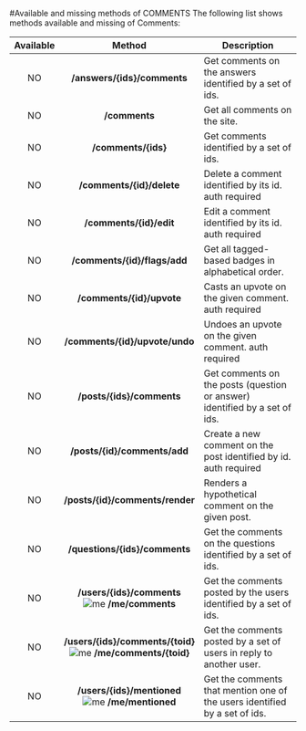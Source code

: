 #Available and missing methods of COMMENTS
The following list shows methods available and missing of Comments:

| Available | Method                                  | Description
|:---------:|:---------------------------------------:| -----------------------------------------------------------------------|
| NO        | **/answers/{ids}/comments**             | Get comments on the answers identified by a set of ids.                |
| NO        | **/comments**                           | Get all comments on the site.                                          |
| NO        | **/comments/{ids}**                     | Get comments identified by a set of ids.                               |
| NO        | **/comments/{id}/delete**               | Delete a comment identified by its id. auth required                   |
| NO        | **/comments/{id}/edit**                 | Edit a comment identified by its id. auth required                     |
| NO        | **/comments/{id}/flags/add**            | Get all tagged-based badges in alphabetical order.                     |
| NO        | **/comments/{id}/upvote**               | Casts an upvote on the given comment. auth required                        |
| NO        | **/comments/{id}/upvote/undo**          | Undoes an upvote on the given comment. auth required                       |
| NO        | **/posts/{ids}/comments**               | Get comments on the posts (question or answer) identified by a set of ids. |
| NO        | **/posts/{id}/comments/add**            | Create a new comment on the post identified by id. auth required           |
| NO        | **/posts/{id}/comments/render**         | Renders a hypothetical comment on the given post.                          |
| NO        | **/questions/{ids}/comments**           | Get the comments on the questions identified by a set of ids.              |
| NO        | **/users/{ids}/comments** <br/> ![me](https://cdn.sstatic.net/apiv2/img/me.png?v=f1cb4f2bb0ba) **/me/comments** | Get the comments posted by the users identified by a set of ids. |
| NO        | **/users/{ids}/comments/{toid}** <br/> ![me](https://cdn.sstatic.net/apiv2/img/me.png?v=f1cb4f2bb0ba) **/me/comments/{toid}** | Get the comments posted by a set of users in reply to another user. |
| NO        | **/users/{ids}/mentioned** <br/> ![me](https://cdn.sstatic.net/apiv2/img/me.png?v=f1cb4f2bb0ba) **/me/mentioned** | Get the comments that mention one of the users identified by a set of ids. |
